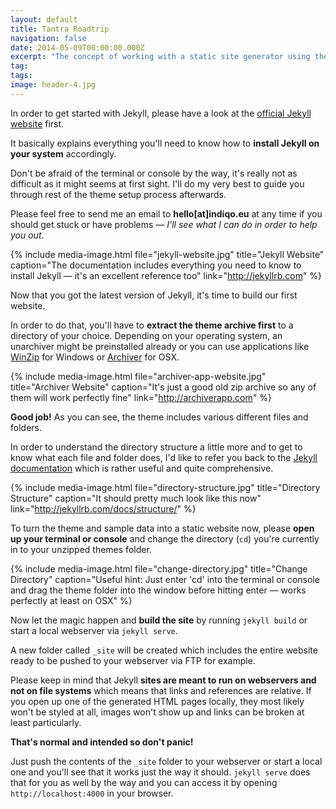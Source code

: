```yaml
---
layout: default
title: Tantra Roadtrip
navigation: false
date: 2014-05-09T00:00:00.000Z
excerpt: "The concept of working with a static site generator using the terminal or console <b>might be new to you</b>, but I'll do my very best to guide you through the process."
tag:
tags:
image: header-4.jpg
---
```



In order to get started with Jekyll, please have a look at the [official Jekyll website](http://jekyllrb.com) first.

It basically explains everything you'll need to know how to **install Jekyll on your system** accordingly.

Don't be afraid of the terminal or console by the way, it's really not as difficult as it might seems at first sight. I'll do my very best to guide you through rest of the theme setup process afterwards.

Please feel free to send me an email to **hello[at]indiqo.eu** at any time if you should get stuck or have problems — *I'll see what I can do in order to help you out*.

{% include media-image.html file="jekyll-website.jpg" title="Jekyll Website" caption="The documentation includes everything you need to know to install Jekyll — it's an excellent reference too" link="http://jekyllrb.com" %}

Now that you got the latest version of Jekyll, it's time to build our first website.

In order to do that, you'll have to **extract the theme archive first** to a directory of your choice. Depending on your operating system, an unarchiver might be preinstalled already or you can use applications like [WinZip](http://www.winzip.de) for Windows or [Archiver](http://archiverapp.com) for OSX.

{% include media-image.html file="archiver-app-website.jpg" title="Archiver Website" caption="It's just a good old zip archive so any of them will work perfectly fine" link="http://archiverapp.com" %}

**Good job!** As you can see, the theme includes various different files and folders.

In order to understand the directory structure a little more and to get to know what each file and folder does, I'd like to refer you back to the [Jekyll documentation](http://jekyllrb.com/docs/structure/) which is rather useful and quite comprehensive.

{% include media-image.html file="directory-structure.jpg" title="Directory Structure" caption="It should pretty much look like this now" link="http://jekyllrb.com/docs/structure/" %}

To turn the theme and sample data into a static website now, please **open up your terminal or console** and change the directory (`cd`) you're currently in to your unzipped themes folder.

{% include media-image.html file="change-directory.jpg" title="Change Directory" caption="Useful hint: Just enter 'cd' into the terminal or console and drag the theme folder into the window before hitting enter — works perfectly at least on OSX" %}

Now let the magic happen and **build the site** by running `jekyll build` or start a local webserver via `jekyll serve`.

A new folder called `_site` will be created which includes the entire website ready to be pushed to your webserver via FTP for example.

Please keep in mind that Jekyll **sites are meant to run on webservers and not on file systems** which means that links and references are relative. If you open up one of the generated HTML pages locally, they most likely won't be styled at all, images won't show up and links can be broken at least particularly.

**That's normal and intended so don't panic!**

Just push the contents of the `_site` folder to your webserver or start a local one and you'll see that it works just the way it should. `jekyll serve` does that for you as well by the way and you can access it by opening `http://localhost:4000` in your browser.
